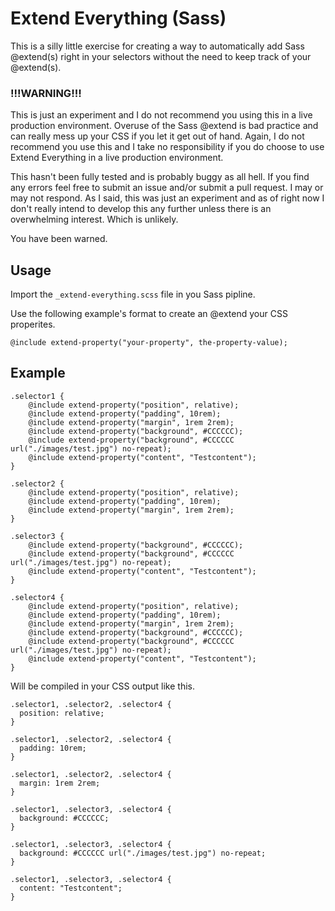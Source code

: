 # Extend Everything (Sass)

This is a silly little exercise for creating a way to automatically add Sass @extend(s) right in your selectors without the need to keep track of your @extend(s).

### !!!WARNING!!!
This is just an experiment and I do not recommend you using this in a live production environment. Overuse of the Sass @extend is bad practice and can really mess up your CSS if you let it get out of hand. Again, I do not recommend you use this and I take no responsibility if you do choose to use Extend Everything in a live production environment.

This hasn't been fully tested and is probably buggy as all hell. If you find any errors feel free to submit an issue and/or submit a pull request. I may or may not respond. As I said, this was just an experiment and as of right now I don't really intend to develop this any further unless there is an overwhelming interest. Which is unlikely.

You have been warned.

## Usage
Import the `_extend-everything.scss` file in you Sass pipline.

Use the following example's format to create an @extend your CSS properites.

`@include extend-property("your-property", the-property-value);`

## Example

```
.selector1 {
	@include extend-property("position", relative);
	@include extend-property("padding", 10rem);
	@include extend-property("margin", 1rem 2rem);
	@include extend-property("background", #CCCCCC);
	@include extend-property("background", #CCCCCC url("./images/test.jpg") no-repeat);
	@include extend-property("content", "Testcontent");
}

.selector2 {
	@include extend-property("position", relative);
	@include extend-property("padding", 10rem);
	@include extend-property("margin", 1rem 2rem);
}

.selector3 {
	@include extend-property("background", #CCCCCC);
	@include extend-property("background", #CCCCCC url("./images/test.jpg") no-repeat);
	@include extend-property("content", "Testcontent");
}

.selector4 {
	@include extend-property("position", relative);
	@include extend-property("padding", 10rem);
	@include extend-property("margin", 1rem 2rem);
	@include extend-property("background", #CCCCCC);
	@include extend-property("background", #CCCCCC url("./images/test.jpg") no-repeat);
	@include extend-property("content", "Testcontent");
}
```

Will be compiled in your CSS output like this.

```
.selector1, .selector2, .selector4 {
  position: relative;
}

.selector1, .selector2, .selector4 {
  padding: 10rem;
}

.selector1, .selector2, .selector4 {
  margin: 1rem 2rem;
}

.selector1, .selector3, .selector4 {
  background: #CCCCCC;
}

.selector1, .selector3, .selector4 {
  background: #CCCCCC url("./images/test.jpg") no-repeat;
}

.selector1, .selector3, .selector4 {
  content: "Testcontent";
}
```
